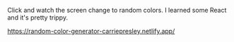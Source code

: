 Click and watch the screen change to random colors. I learned some React and it's pretty trippy.

https://random-color-generator-carriepresley.netlify.app/
